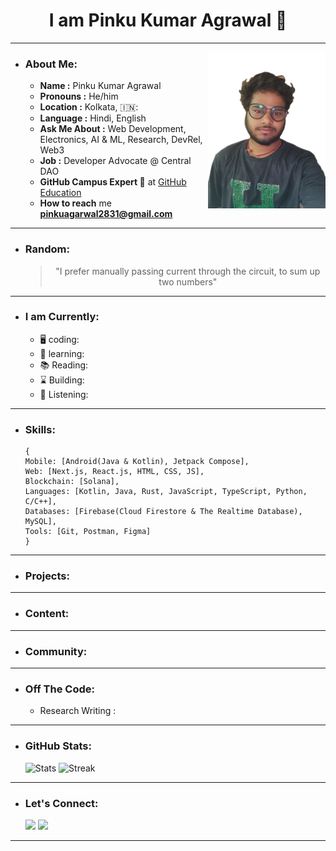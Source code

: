 <div>
 <h1 align="Center">I am Pinku Kumar Agrawal 🔰</h1>
</div>

---
<img src="./Assets/Portfolio.png" align="right" height = "250px">

- ### About Me:
  - **Name :** Pinku Kumar Agrawal
  - **Pronouns :** He/him
  - **Location :** Kolkata, 🇮🇳:
  - **Language :** Hindi, English
  - **Ask Me About :** Web Development, Electronics, AI & ML, Research, DevRel, Web3
  - **Job :** Developer Advocate @ Central DAO
  - **GitHub Campus Expert :triangular_flag_on_post:** at <a href="https://githubcampus.expert/">GitHub Education</a>
  - **How to reach** me **pinkuagarwal2831@gmail.com**
---
- ### Random:
  <blockquote><p align="center">"I prefer manually passing current through the circuit, to sum up two numbers"</p></blockquote> 
---  
- ### I am Currently:
  - 🖥️ coding:
  - 🌱 learning:
  - 📚 Reading: 
  - ⌛ Building:
  - 🎵 Listening:
---
- ### Skills:
  ```
  {
  Mobile: [Android(Java & Kotlin), Jetpack Compose],
  Web: [Next.js, React.js, HTML, CSS, JS],
  Blockchain: [Solana],
  Languages: [Kotlin, Java, Rust, JavaScript, TypeScript, Python, C/C++],
  Databases: [Firebase(Cloud Firestore & The Realtime Database), MySQL],
  Tools: [Git, Postman, Figma]
  }
  ```
---
- ### Projects:
---
- ### Content:
---
- ### Community:
---
- ### Off The Code:
  <!--
  - My Fav Tech Stack: Go+HTMX
  -->
  - Research Writing :
---
- ### GitHub Stats:
  ![Stats](https://github-readme-stats.vercel.app/api?username=Pinkuagrawal28&theme=vue-dark&show_icons=true&hide_border=false&count_private=true)
  ![Streak](https://github-readme-streak-stats.herokuapp.com/?user=Pinkuagrawal28&theme=vue-dark&hide_border=false)
---
- ### Let's Connect:
  <a href="https://twitter.com/Pinku_agrawal28"><img src="https://img.shields.io/twitter/follow/:Pinku_agrawal28"></a>
  <a href=""><img src="https://img.shields.io/badge/- Connect : Pinku Agrawal-blue?style=flat-square&logo=Linkedin&logoColor=white"></a>
  <!--
  <a href=""><img src="https://img.shields.io/badge/My Resume : Read.Cv-000000?style=flat-square&logo=Read.cv"></a>
  <a href=""><img src="https://img.shields.io/badge/My Bento : Pinku Kumar Agrawal-eb3477?style=flat-square&logo=Bento"></a>
  -->
---
